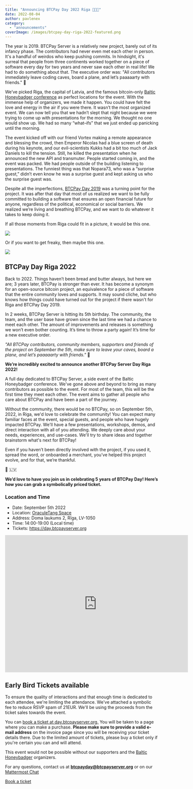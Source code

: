 ```yaml
---
title: "Announcing BTCPay Day 2022 Riga 💚🇱🇻"
date: 2022-08-04
author: pavlenex
category:
  - "announcements"
coverImage: /images/btcpay-day-riga-2022-featured.png
---
```


The year is 2019. BTCPay Server is a relatively new project, barely out of its infancy phase. The contributors had never even met each other in person. It's a handful of weirdos who keep pushing commits. In hindsight, it's surreal that people from three continents worked together on a piece of software every day for two years and never saw each other in real life!
We had to do something about that. The executive order was: "All contributors immediately leave coding caves, board a plane, and let’s paaaaarty with friends." 🥳

We’ve picked Riga, the capital of Latvia, and the famous bitcoin-only [Baltic Honeybadger conference](https://baltichoneybadger.com) as perfect locations for the event. With the immense help of organizers, we made it happen. You could have felt the love and energy in the air if you were there. It wasn’t the most organized event. We can now tell you that we hadn’t slept that night because we were trying to come up with presentations for the morning. We thought no one would show up. We had so many “what–ifs” that we just ended up panicking until the morning.

The event kicked off with our friend Vortex making a remote appearance and blessing the crowd, then Emperor Nicolas had a blue screen of death during his keynote, and our evil-scientists Kukks had a bit too much of Jack Daniels to kill the tension. Still, he killed the presentation when he announced the new API and transmuter. People started coming in, and the event was packed. We had people outside of the building listening to presentations. The funniest thing was that Nopara73, who was a “surprise guest,” didn’t even know he was a surprise guest and kept asking us who the surprise guest was.

Despite all the imperfections, [BTCPay Day 2019](https://blog.btcpayserver.org/btcpay-day-riga-2019-recap/) was a turning point for the project. It was after that day that most of us realized we want to be fully committed to building a software that ensures an open financial future for anyone, regardless of the political, economical or social barriers. We realized we’re living and breathing BTCPay, and we want to do whatever it takes to keep doing it.

If all those moments from Riga could fit in a picture, it would be this one.

![](/images/btcpaydayriga2019-1-1024x576.jpg)

Or if you want to get freaky, then maybe this one.

![](/images/EEk3LgmXUAA0_9v-1024x768.jpg)

## BTCPay Day Riga 2022

Back to 2022. Things haven’t been bread and butter always, but here we are; 3 years later, BTCPay is stronger than ever. It has become a synonym for an open-source bitcoin project, an equivalence for a piece of software that the entire community loves and supports. It may sound cliche, but who knows how things could have turned out for the project if there wasn't for Riga and BTCPay Day 2019.

In 2 weeks, BTCPay Server is hitting its 5th birthday. The community, the team, and the user base have grown since the last time we had a chance to meet each other. The amount of improvements and releases is something we won’t even bother counting. It’s time to throw a party again! It’s time for a new executive order.

*"All BTCPay contributors, community members, supporters and friends of the project on September the 5th, make sure to leave your caves, board a plane, and let’s paaaaarty with friends."* 🥳

**We’re incredibly excited to announce another BTCPay Server Day Riga 2022!**

A full day dedicated to BTCPay Server, a side event of the Baltic Honeybadger conference. We've gone above and beyond to bring as many contributors as possible to the event. For most of the team, this will be the first time they meet each other. The event aims to gather all people who care about BTCPay and have been a part of the journey.

Without the community, there would be no BTCPay, so on September 5th, 2022, in Riga, we'd love to celebrate the community! You can expect many familiar faces at the event, special guests, and people who have hugely impacted BTCPay. We'll have a few presentations, workshops, demos, and direct interaction with all of you attending. We deeply care about your needs, experiences, and use-cases. We'll try to share ideas and together brainstorm what's next for BTCPay!

Even if you haven’t been directly involved with the project, if you used it, spread the word, or onboarded a merchant, you’ve helped this project evolve, and for that, we’re thankful.

💚 🇱🇻

**We’d love to have you join us in celebrating 5 years of BTCPay Day! Here’s how you can grab a symbolically priced ticket.**

### Location and Time

* Date: September 5th 2022
* Location: [OraculeTang Space](http://oraculetangspace.lv/events/)
* Address: Doma laukums 2, Rīga, LV-1050
* Time: 14:00-19:00 (Local time)
* Tickets: https://day.btcpayserver.org

<iframe src="https://www.google.com/maps/embed?pb=!1m14!1m8!1m3!1d8703.889281595177!2d24.1038015!3d56.9492755!3m2!1i1024!2i768!4f13.1!3m3!1m2!1s0x0%3A0xd7abbaecbaefa593!2sOraculeTang%20Space!5e0!3m2!1sen!2srs!4v1659632736662!5m2!1sen!2srs" width="600" height="450" style="border:0;" allowfullscreen="" loading="lazy" referrerpolicy="no-referrer-when-downgrade"></iframe>

## Early Bird Tickets available

To ensure the quality of interactions and that enough time is dedicated to each attendee, we're limiting the attendance. We've attached a symbolic fee to reduce RSVP spam of 21EUR. We'll be using the proceeds from the ticket sales towards the event.

You can [book a ticket at day.btcpayserver.org.](https://day.btcpayserver.org) You will be taken to a page where you can make a purchase. **Please make sure to provide a valid e-mail address** on the invoice page since you will be receiving your ticket details there. Due to the limited amount of tickets, please buy a ticket only if you're certain you can and will attend.

This event would not be possible without our supporters and the [Baltic Honeybadger](https://baltichoneybadger.com/) organizers.

For any questions, contact us at **btcpayday@btcpayserver.org** or on our [Mattermost Chat](https://chat.btcpayserver.org/)

[Book a ticket](https://day.btcpayserver.org)
